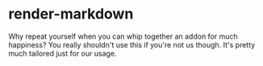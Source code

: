 # render-markdown

Why repeat yourself when you can whip together an addon for much happiness? You
really shouldn't use this if you're not us though. It's pretty much tailored
just for our usage.
